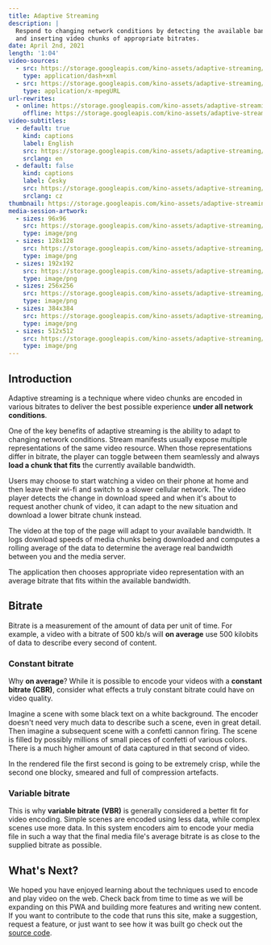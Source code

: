 ```yaml
---
title: Adaptive Streaming
description: |
  Respond to changing network conditions by detecting the available bandwidth
  and inserting video chunks of appropriate bitrates.
date: April 2nd, 2021
length: '1:04'
video-sources:
  - src: https://storage.googleapis.com/kino-assets/adaptive-streaming/manifest.mpd
    type: application/dash+xml
  - src: https://storage.googleapis.com/kino-assets/adaptive-streaming/master.m3u8
    type: application/x-mpegURL
url-rewrites:
  - online: https://storage.googleapis.com/kino-assets/adaptive-streaming/manifest.mpd
    offline: https://storage.googleapis.com/kino-assets/adaptive-streaming/manifest-offline.mpd
video-subtitles:
  - default: true
    kind: captions
    label: English
    src: https://storage.googleapis.com/kino-assets/adaptive-streaming/cap-en.vtt
    srclang: en
  - default: false
    kind: captions
    label: Česky
    src: https://storage.googleapis.com/kino-assets/adaptive-streaming/cap-cz.vtt
    srclang: cz
thumbnail: https://storage.googleapis.com/kino-assets/adaptive-streaming/thumbnail.png
media-session-artwork:
  - sizes: 96x96
    src: https://storage.googleapis.com/kino-assets/adaptive-streaming/artwork-96x96.png
    type: image/png
  - sizes: 128x128
    src: https://storage.googleapis.com/kino-assets/adaptive-streaming/artwork-128x128.png
    type: image/png
  - sizes: 192x192
    src: https://storage.googleapis.com/kino-assets/adaptive-streaming/artwork-192x192.png
    type: image/png
  - sizes: 256x256
    src: https://storage.googleapis.com/kino-assets/adaptive-streaming/artwork-256x256.png
    type: image/png
  - sizes: 384x384
    src: https://storage.googleapis.com/kino-assets/adaptive-streaming/artwork-384x384.png
    type: image/png
  - sizes: 512x512
    src: https://storage.googleapis.com/kino-assets/adaptive-streaming/artwork-512x512.png
    type: image/png
---
```


## Introduction

Adaptive streaming is a technique where video chunks are encoded in various
bitrates to deliver the best possible experience **under all network
conditions**.

One of the key benefits of adaptive streaming is the ability to adapt to
changing network conditions. Stream manifests usually expose multiple
representations of the same video resource. When those representations differ
in bitrate, the player can toggle between them seamlessly and always **load a
chunk that fits** the currently available bandwidth.

Users may choose to start watching a video on their phone at home and then leave
their wi-fi and switch to a slower cellular network. The video player detects
the change in download speed and when it's about to request another chunk of
video, it can adapt to the new situation and download a lower bitrate chunk
instead.

The video at the top of the page will adapt to your available bandwidth. It logs
download speeds of media chunks being downloaded and computes a rolling average
of the data to determine the average real bandwidth between you and the media
server.

The application then chooses appropriate video representation with an average
bitrate that fits within the available bandwidth.

## Bitrate

Bitrate is a measurement of the amount of data per unit of time. For example,
a video with a bitrate of 500 kb/s will **on average** use 500 kilobits of data to
describe every second of content.

### Constant bitrate

Why **on average**? While it is possible to encode your videos with a **constant
bitrate (CBR)**, consider what effects a truly constant bitrate could have on
video quality.

Imagine a scene with some black text on a white background. The encoder doesn't
need very much data to describe such a scene, even in great detail. Then
imagine a subsequent scene with a confetti cannon firing. The scene is filled
by possibly millions of small pieces of confetti of various colors. There is a
much higher amount of data captured in that second of video.

In the rendered file the first second is going to be extremely crisp, while the
second one blocky, smeared and full of compression artefacts.

### Variable bitrate

This is why **variable bitrate (VBR)** is generally considered a better fit for
video encoding. Simple scenes are encoded using less data, while complex scenes
use more data. In this system encoders aim to encode your media file in such a
way that the final media file's average bitrate is as close to the supplied
bitrate as possible.

## What's Next?

We hoped you have enjoyed learning about the techniques used to encode and play
video on the web. Check back from time to time as we will be expanding on this
PWA and building more features and writing new content. If you want to contribute
to the code that runs this site, make a suggestion, request a feature, or just
want to see how it was built go check out the [source code].

[source code]: https://github.com/GoogleChrome/kino/
